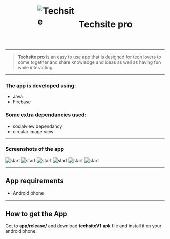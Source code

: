 # <span style="align-items:center;display:flex;justify-content:center;"><span style="width:120px;height:120px;margin-right:10px;">![Techsite](pics/logo.png)</span> Techsite pro</span></span>

---

> **Techsite pro** is an easy to use app that is designed for tech lovers to come together and share knowledge and ideas as well as having fun while interacting.

---

### The app is developed using:

- Java
- Firebase

### Some extra dependancies used:

- socialview dependancy
- circular image view

---

### Screenshots of the app

![start](/pics/start.png)
![start](/pics/register.png)
![start](/pics/login.png)
![start](/pics/home.png)
![start](/pics/profile.png)
![start](/pics/messages.png)

---

## App requirements

- Android phone

---

## How to get the App

Got to **app/release/** and download **techsiteV1.apk** file and install it on your android phone.
